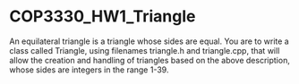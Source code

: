 # COP3330_HW1_Triangle
An equilateral triangle is a triangle whose sides are equal. You are to write a class called Triangle, using filenames triangle.h and triangle.cpp, that will allow the creation and handling of triangles based on the above description, whose sides are integers in the range 1-39.
